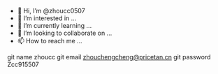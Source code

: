 - 👋 Hi, I’m @zhoucc0507
- 👀 I’m interested in ...
- 🌱 I’m currently learning ...
- 💞️ I’m looking to collaborate on ...
- 📫 How to reach me ...

<!---
zhoucc0507/zhoucc0507 is a ✨ special ✨ repository because its `README.md` (this file) appears on your GitHub profile.
You can click the Preview link to take a look at your changes.
--->
git name zhoucc
git email zhouchengcheng@pricetan.cn
git password Zcc915507
